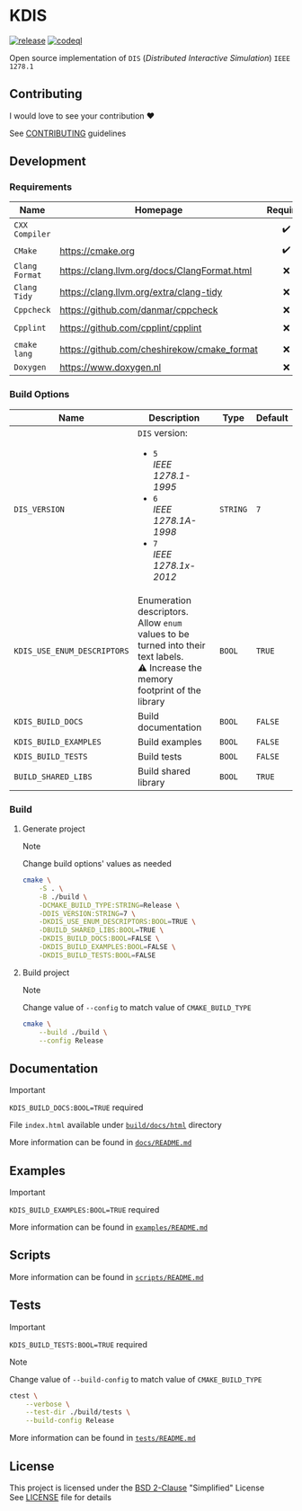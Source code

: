 # KDIS

[![release](https://github.com/karljj1/kdis/actions/workflows/release.yaml/badge.svg)](https://github.com/karljj1/kdis/actions/workflows/release.yaml)
[![codeql](https://github.com/karljj1/kdis/actions/workflows/codeql.yaml/badge.svg)](https://github.com/karljj1/kdis/actions/workflows/codeql.yaml)

Open source implementation of `DIS` (_Distributed Interactive Simulation_) `IEEE 1278.1`

## Contributing

I would love to see your contribution :heart:

See [CONTRIBUTING](./CONTRIBUTING.md) guidelines

## Development

### Requirements

| **Name**       | **Homepage**                                   |    **Required**    | **Notes**                                                                                                         |
| -------------- | ---------------------------------------------- | :----------------: | ----------------------------------------------------------------------------------------------------------------- |
| `CXX Compiler` |                                                | :heavy_check_mark: | [`GCC`](https://gcc.gnu.org) \| [`Clang`](https://clang.llvm.org) \| [`MSVC`](https://visualstudio.microsoft.com) |
| `CMake`        | <https://cmake.org>                            | :heavy_check_mark: | _Version `>= 3.14`_                                                                                               |
| `Clang Format` | <https://clang.llvm.org/docs/ClangFormat.html> |        :x:         |
| `Clang Tidy`   | <https://clang.llvm.org/extra/clang-tidy>      |        :x:         |
| `Cppcheck`     | <https://github.com/danmar/cppcheck>           |        :x:         |
| `Cpplint`      | <https://github.com/cpplint/cpplint>           |        :x:         | `pip install cpplint`                                                                                             |
| `cmake lang`   | <https://github.com/cheshirekow/cmake_format>  |        :x:         | `pip install cmakelang[YAML]`                                                                                     |
| `Doxygen`      | <https://www.doxygen.nl>                       |        :x:         | Documentation                                                                                                     |

### Build Options

| **Name**                    | **Description**                                                                                                                                      | **Type** | **Default** |
| --------------------------- | ---------------------------------------------------------------------------------------------------------------------------------------------------- | -------- | ----------- |
| `DIS_VERSION`               | `DIS` version: <br/> <ul><li>`5`<br/>_IEEE 1278.1-1995_</li><li>`6`<br/>_IEEE 1278.1A-1998_</li><li>`7`<br/>_IEEE 1278.1x-2012_</li></ul>            | `STRING` | `7`         |
| `KDIS_USE_ENUM_DESCRIPTORS` | Enumeration descriptors. <br/> Allow `enum` values to be turned into their text labels. <br/> :warning: Increase the memory footprint of the library | `BOOL`   | `TRUE`      |
| `KDIS_BUILD_DOCS`           | Build documentation                                                                                                                                  | `BOOL`   | `FALSE`     |
| `KDIS_BUILD_EXAMPLES`       | Build examples                                                                                                                                       | `BOOL`   | `FALSE`     |
| `KDIS_BUILD_TESTS`          | Build tests                                                                                                                                          | `BOOL`   | `FALSE`     |
| `BUILD_SHARED_LIBS`         | Build shared library                                                                                                                                 | `BOOL`   | `TRUE`      |

### Build

1. Generate project

    > [!NOTE]
    > Change build options' values as needed

    ```sh
    cmake \
        -S . \
        -B ./build \
        -DCMAKE_BUILD_TYPE:STRING=Release \
        -DDIS_VERSION:STRING=7 \
        -DKDIS_USE_ENUM_DESCRIPTORS:BOOL=TRUE \
        -DBUILD_SHARED_LIBS:BOOL=TRUE \
        -DKDIS_BUILD_DOCS:BOOL=FALSE \
        -DKDIS_BUILD_EXAMPLES:BOOL=FALSE \
        -DKDIS_BUILD_TESTS:BOOL=FALSE
    ```

1. Build project

    > [!NOTE]
    > Change value of `--config` to match value of `CMAKE_BUILD_TYPE`

    ```sh
    cmake \
        --build ./build \
        --config Release
    ```

## Documentation

> [!IMPORTANT]
> `KDIS_BUILD_DOCS:BOOL=TRUE` required

File `index.html` available under [`build/docs/html`](./build/docs/html) directory

More information can be found in [`docs/README.md`](./docs/README.md)

## Examples

> [!IMPORTANT]
> `KDIS_BUILD_EXAMPLES:BOOL=TRUE` required

More information can be found in [`examples/README.md`](./examples/README.md)

## Scripts

More information can be found in [`scripts/README.md`](./scripts/README.md)

## Tests

> [!IMPORTANT]
> `KDIS_BUILD_TESTS:BOOL=TRUE` required

> [!NOTE]
> Change value of `--build-config` to match value of `CMAKE_BUILD_TYPE`

```sh
ctest \
    --verbose \
    --test-dir ./build/tests \
    --build-config Release
```

More information can be found in [`tests/README.md`](./tests/README.md)

## License

This project is licensed under the [BSD 2-Clause](https://opensource.org/license/bsd-2-clause) "Simplified" License \
See [LICENSE](./LICENSE) file for details
